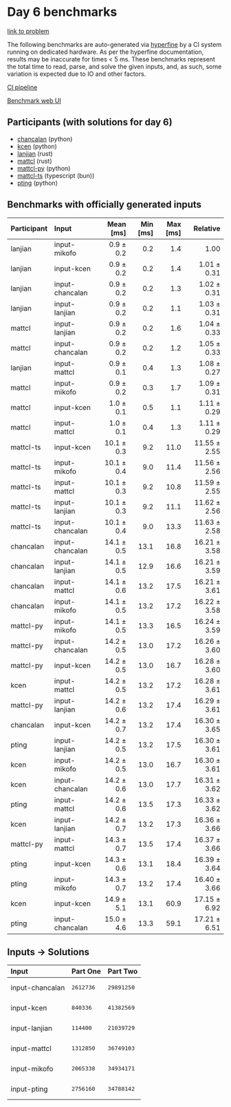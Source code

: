 # Day 6 benchmarks

[link to problem](https://adventofcode.com/2023/day/6)

The following benchmarks are auto-generated via
[hyperfine](https://github.com/sharkdp/hyperfine) by a CI system running on
dedicated hardware. As per the hyperfine documentation, results may be
inaccurate for times < 5 ms. These benchmarks represent the total time to read,
parse, and solve the given inputs, and, as such, some variation is expected due
to IO and other factors.

[CI pipeline](http://ci.papercode.net:8080/teams/main/pipelines/aoc2023)

[Benchmark web UI](https://aoc.ancalagon.black)


## Participants (with solutions for day 6)

- [chancalan](https://github.com/chancalan/aoc2023) (python)
- [kcen](https://github.com/kcen/aoc2023) (python)
- [lanjian](https://github.com/lanjian/aoc-2023) (rust)
- [mattcl](https://github.com/mattcl/aoc2023) (rust)
- [mattcl-py](https://github.com/mattcl/aoc2023-py) (python)
- [mattcl-ts](https://github.com/mattcl/aoc2023-js) (typescript (bun))
- [pting](https://github.com/pting/aoc2023) (python)


## Benchmarks with officially generated inputs

| Participant | Input | Mean [ms] | Min [ms] | Max [ms] | Relative |
|:---|:---|---:|---:|---:|---:|
| lanjian | input-mikofo | 0.9 ± 0.2 | 0.2 | 1.4 | 1.00 |
| lanjian | input-kcen | 0.9 ± 0.2 | 0.2 | 1.4 | 1.01 ± 0.31 |
| lanjian | input-chancalan | 0.9 ± 0.2 | 0.2 | 1.3 | 1.02 ± 0.31 |
| lanjian | input-lanjian | 0.9 ± 0.2 | 0.2 | 1.1 | 1.03 ± 0.31 |
| mattcl | input-lanjian | 0.9 ± 0.2 | 0.2 | 1.6 | 1.04 ± 0.33 |
| mattcl | input-chancalan | 0.9 ± 0.2 | 0.2 | 1.2 | 1.05 ± 0.33 |
| lanjian | input-mattcl | 0.9 ± 0.1 | 0.4 | 1.3 | 1.08 ± 0.27 |
| mattcl | input-mikofo | 0.9 ± 0.2 | 0.3 | 1.7 | 1.09 ± 0.31 |
| mattcl | input-kcen | 1.0 ± 0.1 | 0.5 | 1.1 | 1.11 ± 0.29 |
| mattcl | input-mattcl | 1.0 ± 0.1 | 0.4 | 1.3 | 1.11 ± 0.29 |
| mattcl-ts | input-kcen | 10.1 ± 0.3 | 9.2 | 11.0 | 11.55 ± 2.55 |
| mattcl-ts | input-mikofo | 10.1 ± 0.4 | 9.0 | 11.4 | 11.56 ± 2.56 |
| mattcl-ts | input-mattcl | 10.1 ± 0.3 | 9.2 | 10.8 | 11.59 ± 2.55 |
| mattcl-ts | input-lanjian | 10.1 ± 0.3 | 9.2 | 11.1 | 11.62 ± 2.56 |
| mattcl-ts | input-chancalan | 10.1 ± 0.4 | 9.0 | 13.3 | 11.63 ± 2.58 |
| chancalan | input-chancalan | 14.1 ± 0.5 | 13.1 | 16.8 | 16.21 ± 3.58 |
| chancalan | input-lanjian | 14.1 ± 0.5 | 12.9 | 16.6 | 16.21 ± 3.59 |
| chancalan | input-mattcl | 14.1 ± 0.6 | 13.2 | 17.5 | 16.21 ± 3.61 |
| chancalan | input-mikofo | 14.1 ± 0.5 | 13.2 | 17.2 | 16.22 ± 3.58 |
| mattcl-py | input-mikofo | 14.1 ± 0.5 | 13.3 | 16.5 | 16.24 ± 3.59 |
| mattcl-py | input-chancalan | 14.2 ± 0.5 | 13.0 | 17.2 | 16.26 ± 3.60 |
| mattcl-py | input-kcen | 14.2 ± 0.5 | 13.0 | 16.7 | 16.28 ± 3.60 |
| kcen | input-mattcl | 14.2 ± 0.5 | 13.2 | 17.2 | 16.28 ± 3.61 |
| mattcl-py | input-lanjian | 14.2 ± 0.6 | 13.2 | 17.4 | 16.29 ± 3.61 |
| chancalan | input-kcen | 14.2 ± 0.7 | 13.2 | 17.4 | 16.30 ± 3.65 |
| pting | input-lanjian | 14.2 ± 0.5 | 13.2 | 17.5 | 16.30 ± 3.61 |
| kcen | input-mikofo | 14.2 ± 0.5 | 13.0 | 16.7 | 16.30 ± 3.61 |
| kcen | input-chancalan | 14.2 ± 0.6 | 13.0 | 17.7 | 16.31 ± 3.62 |
| pting | input-mattcl | 14.2 ± 0.6 | 13.5 | 17.3 | 16.33 ± 3.62 |
| kcen | input-lanjian | 14.2 ± 0.7 | 13.2 | 17.3 | 16.36 ± 3.66 |
| mattcl-py | input-mattcl | 14.3 ± 0.7 | 13.5 | 17.4 | 16.37 ± 3.66 |
| pting | input-kcen | 14.3 ± 0.6 | 13.1 | 18.4 | 16.39 ± 3.64 |
| pting | input-mikofo | 14.3 ± 0.7 | 13.2 | 17.4 | 16.40 ± 3.66 |
| kcen | input-kcen | 14.9 ± 5.1 | 13.1 | 60.9 | 17.15 ± 6.92 |
| pting | input-chancalan | 15.0 ± 4.6 | 13.3 | 59.1 | 17.21 ± 6.51 |


## Inputs -> Solutions

| Input | Part One | Part Two |
|:---|:---|:---|
|input-chancalan|<pre>2612736</pre>|<pre>29891250</pre>|
|input-kcen|<pre>840336</pre>|<pre>41382569</pre>|
|input-lanjian|<pre>114400</pre>|<pre>21039729</pre>|
|input-mattcl|<pre>1312850</pre>|<pre>36749103</pre>|
|input-mikofo|<pre>2065338</pre>|<pre>34934171</pre>|
|input-pting|<pre>2756160</pre>|<pre>34788142</pre>|